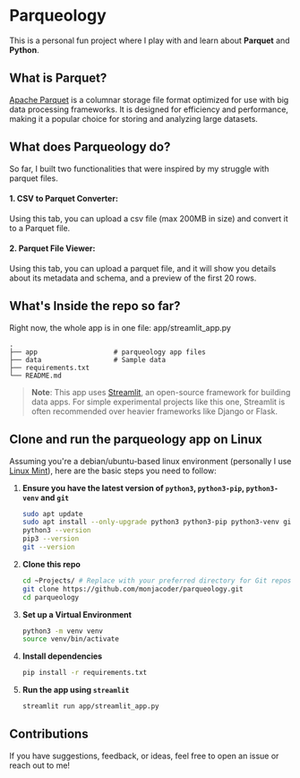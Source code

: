 # Parqueology
This is a personal fun project where I play with and learn about **Parquet** and **Python**.

## What is Parquet?
[Apache Parquet](https://parquet.apache.org/) is a columnar storage file format optimized for use with big data processing frameworks. It is designed for efficiency and performance, making it a popular choice for storing and analyzing large datasets.

## What does Parqueology do?
So far, I built two functionalities that were inspired by my struggle with parquet files.
#### 1. CSV to Parquet Converter:
Using this tab, you can upload a csv file (max 200MB in size) and convert it to a Parquet file.
#### 2. Parquet File Viewer:
Using this tab, you can upload a parquet file, and it will show you details about its metadata and schema, and a preview of the first 20 rows.

## What's Inside the repo so far?
Right now, the whole app is in one file: app/streamlit_app.py

    .
    ├── app                   # parqueology app files
    ├── data                  # Sample data
    ├── requirements.txt
    └── README.md

> **Note**: This app uses [Streamlit](https://streamlit.io/), an open-source framework for building data apps. For simple experimental projects like this one, Streamlit is often recommended over heavier frameworks like Django or Flask.
  
## Clone and run the parqueology app on Linux

Assuming you're a debian/ubuntu-based linux environment (personally I use [Linux Mint](https://linuxmint.com/)), 
here are the basic steps you need to follow:

1. **Ensure you have the latest version of `python3`, `python3-pip`, `python3-venv` and `git`**
    ```bash
    sudo apt update
    sudo apt install --only-upgrade python3 python3-pip python3-venv git
    python3 --version
    pip3 --version
    git --version
2. **Clone this repo**
    ```bash
    cd ~Projects/ # Replace with your preferred directory for Git repos
    git clone https://github.com/monjacoder/parqueology.git
    cd parqueology
3. **Set up a Virtual Environment**
    ```bash
    python3 -m venv venv
    source venv/bin/activate
4. **Install dependencies**
    ```bash
    pip install -r requirements.txt
5. **Run the app using `streamlit`**
    ```bash
    streamlit run app/streamlit_app.py
## Contributions
If you have suggestions, feedback, or ideas, feel free to open an issue or reach out to me!
